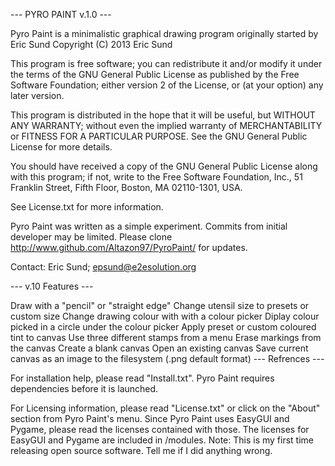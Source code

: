 --- PYRO PAINT v.1.0 ---

Pyro Paint is a minimalistic graphical drawing program originally started by Eric Sund Copyright (C) 2013 Eric Sund

This program is free software; you can redistribute it and/or modify it under the terms of the GNU General Public License as published by the Free Software Foundation; either version 2 of the License, or (at your option) any later version.

This program is distributed in the hope that it will be useful, but WITHOUT ANY WARRANTY; without even the implied warranty of MERCHANTABILITY or FITNESS FOR A PARTICULAR PURPOSE. See the GNU General Public License for more details.

You should have received a copy of the GNU General Public License along with this program; if not, write to the Free Software Foundation, Inc., 51 Franklin Street, Fifth Floor, Boston, MA 02110-1301, USA.

See License.txt for more information.

Pyro Paint was written as a simple experiment. Commits from initial developer may be limited. Please clone http://www.github.com/Altazon97/PyroPaint/ for updates.

Contact: Eric Sund; epsund@e2esolution.org

--- v.10 Features ---

Draw with a "pencil" or "straight edge" Change utensil size to presets or custom size Change drawing colour with with a colour picker Diplay colour picked in a circle under the colour picker Apply preset or custom coloured tint to canvas Use three different stamps from a menu Erase markings from the canvas Create a blank canvas Open an existing canvas Save current canvas as an image to the filesystem (.png default format)
--- Refrences ---

For installation help, please read "Install.txt". Pyro Paint requires dependencies before it is launched.

For Licensing information, please read "License.txt" or click on the "About" section from Pyro Paint's menu. Since Pyro Paint uses EasyGUI and Pygame, please read the licenses contained with those. The licenses for EasyGUI and Pygame are included in /modules.
Note: This is my first time releasing open source software. Tell me if I did anything wrong.
